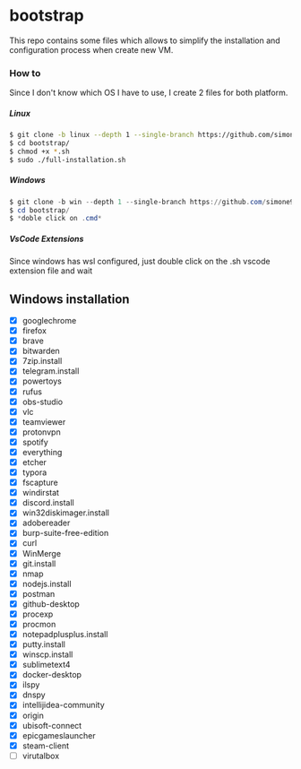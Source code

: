 # bootstrap
This repo contains some files which allows to simplify the installation and configuration process when create new VM.

### How to
Since I don't know  which OS I have to use, I create 2 files for both platform.

##### Linux
```bash
$ git clone -b linux --depth 1 --single-branch https://github.com/simone98dm/bootstrap.git
$ cd bootstrap/
$ chmod +x *.sh
$ sudo ./full-installation.sh
```
##### Windows
```powershell
$ git clone -b win --depth 1 --single-branch https://github.com/simone98dm/bootstrap.git
$ cd bootstrap/
$ *doble click on .cmd*
```
##### VsCode Extensions
Since windows has wsl configured, just double click on the .sh vscode extension file and wait


## Windows installation 

- [X] googlechrome
- [X] firefox
- [X] brave
- [X] bitwarden
- [X] 7zip.install
- [X] telegram.install
- [X] powertoys
- [X] rufus
- [X] obs-studio
- [X] vlc
- [X] teamviewer
- [X] protonvpn
- [X] spotify
- [X] everything
- [X] etcher
- [X] typora
- [X] fscapture
- [X] windirstat
- [X] discord.install
- [X] win32diskimager.install
- [X] adobereader
- [X] burp-suite-free-edition
- [X] curl
- [X] WinMerge
- [X] git.install
- [X] nmap
- [X] nodejs.install
- [X] postman
- [X] github-desktop
- [X] procexp
- [X] procmon
- [X] notepadplusplus.install
- [X] putty.install
- [X] winscp.install
- [X] sublimetext4
- [X] docker-desktop
- [X] ilspy
- [X] dnspy
- [X] intellijidea-community
- [X] origin
- [X] ubisoft-connect
- [X] epicgameslauncher
- [X] steam-client
- [ ] virutalbox
